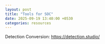 ```yaml
---
layout: post
title: "Tools for SOC"
date: 2025-09-19 13:40:00 +0530
categories: resources
---
```


Detection Conversion: https://detection.studio/
